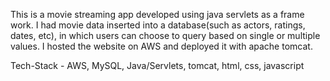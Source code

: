 
This is a movie streaming app developed using java servlets as a frame work. I had movie data inserted into a database(such as actors, ratings, dates, etc), in which users can choose to query based on single or multiple values. I hosted the website on AWS and deployed it with apache tomcat. 

Tech-Stack -
AWS, MySQL, Java/Servlets, tomcat, html, css, javascript
